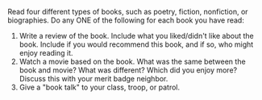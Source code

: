 Read four different types of books, such as poetry, fiction, nonfiction, or biographies. Do any ONE of the following for each book you have read:

1. Write a review of the book. Include what you liked/didn't like about the book. Include if you would recommend this book, and if so, who might enjoy reading it.
1. Watch a movie based on the book. What was the same between the book and movie? What was different? Which did you enjoy more? Discuss this with your merit badge neighbor.
1. Give a "book talk" to your class, troop, or patrol.
